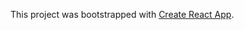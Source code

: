 
This project was bootstrapped with [Create React App](https://github.com/facebook/create-react-app).

